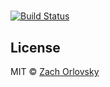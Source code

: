 # 

[![Build Status](https://travis-ci.org/sadorlovsky/.svg?branch=master)](https://travis-ci.org/sadorlovsky/)

## License

MIT © [Zach Orlovsky](https://orlovsky.rocks)
